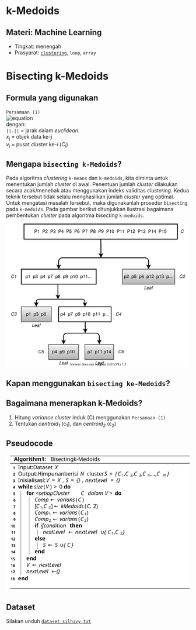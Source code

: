 # k-Medoids
## Materi: Machine Learning
* Tingkat: menengah
* Prasyarat: [`clustering`](https://github.com/ardiansyah-sweng/notes/blob/main/clustering.md), `loop`, `array`

# Bisecting k-Medoids
## Formula yang digunakan
`Persamaan (1)` <br>
![equation](https://latex.codecogs.com/png.latex?variance=\frac{1}{n}\sum_{j=1,y_j\in_C_i}^{n}\big\|\big\|x_j-v_i\big\|\big\|^2) <br>
dengan:<br>
`||.||` = jarak dalam _euclidean_. <br>
_x_<sub>j</sub> = objek data ke-_j_ <br>
_v_<sub>i</sub> = pusat _cluster_ ke-_i_ (_C_<sub>i</sub>)

## Mengapa `bisecting k-Medoids`?
Pada algoritma _clustering_ `k-means` dan `k-medoids`, kita diminta untuk menentukan jumlah _cluster_ di awal. Penentuan jumlah _cluster_ dilakukan secara acak/menebak atau menggunakan indeks validitas _clustering_. Kedua teknik tersebut tidak selalu menghasilkan jumlah _cluster_ yang optimal. Untuk mengatasi masalah tersebut, maka digunakanlah prosedur `bisecting` pada `k-medoids`. Pada gambar berikut ditunjukkan ilustrasi bagaimana pembentukan _cluster_ pada algoritma _bisecting_ `k-medoids`.<p>
![Bisecting k-Medoids](https://github.com/ardiansyah-sweng/notes/blob/main/method-comparison-ilustrasi-bisecting-kmedoids.svg)

## Kapan menggunakan `bisecting ke-Medoids`?

## Bagaimana menerapkan k-Medoids?
1. Hitung _variance_ _cluster_ induk (C) menggunakan `Persamaan (1)`
2. Tentukan _centroid<sub>1</sub>_ (c<sub>1</sub>), dan _centroid<sub>2</sub>_ (c<sub>2</sub>)

## Pseudocode
![Bisecting k-Medoids](https://github.com/ardiansyah-sweng/notes/blob/main/bisecting_kmedoids_pseudocode.svg)

## Dataset
Silakan unduh [`dataset_silhavy.txt`](https://github.com/ardiansyah-sweng/ucwpso/blob/main/silhavy_dataset.txt)
